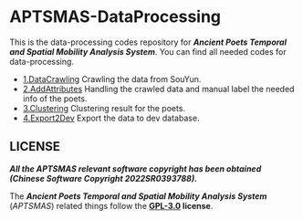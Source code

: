 # APTSMAS-DataProcessing

This is the data-processing codes repository for ***Ancient Poets Temporal and Spatial Mobility Analysis System***. You can find all needed codes for data-processing.

* [1.DataCrawling](./1.DataCrawling/README.md) Crawling the data from SouYun.
* [2.AddAttributes](./2.AddAttributes/README.md) Handling the crawled data and manual label the needed info of the poets.
* [3.Clustering](./3.Clustering/README.md) Clustering result for the poets.
* [4.Export2Dev](./4.Export2Dev/README.md) Export the data to dev database.

## LICENSE

***All the APTSMAS relevant software copyright has been obtained (Chinese Software Copyright 2022SR0393788).***

The ***Ancient Poets Temporal and Spatial Mobility Analysis System*** (*APTSMAS*) related things follow the **[GPL-3.0](../LICENSE) license**.

